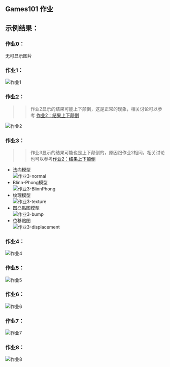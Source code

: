 ## Games101 作业

## 示例结果：  
### 作业0：  
无可显示图片

### 作业1：  
![作业1](./output/homework1.png)

### 作业2：  
>> 作业2显示的结果可能上下颠倒，这是正常的现象，相关讨论可以参考 [作业2：结果上下颠倒](https://games-cn.org/forums/topic/zuoye2jieguoshangxiadiandao/)  

![作业2](./output/homework2.png)

### 作业3：  
>> 作业3显示的结果可能也是上下颠倒的，原因跟作业2相同，相关讨论也可以参考[作业2：结果上下颠倒](https://games-cn.org/forums/topic/zuoye2jieguoshangxiadiandao/)  

* 法向模型  
![作业3-normal](./output/homework3_normal.png)  
* Blinn-Phong模型  
![作业3-BlinnPhong](./output/homework3_phong.png)  
* 纹理模型  
![作业3-texture](./output/homework3_texture.png)  
* 凹凸贴图模型  
![作业3-bump](./output/homework3_bump.png)  
* 位移贴图  
![作业3-displacement](./output/homework3_displacement.png)  

### 作业4：  
![作业4](./output/homework4.png)  

### 作业5：  
![作业5](./output/homework5.png)  

### 作业6：  
![作业6](./output/homework6.png)  

### 作业7：  
![作业7](./output/homework7.png)  

### 作业8：  
![作业8](./output/homework8.gif)  